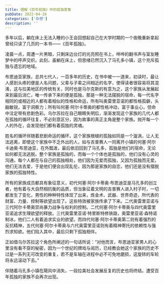 ```yaml
---
title: 理解《百年孤独》中的孤独意象
pubDate: 2022-04-26
categories: ['杂想']
description: ''
---
```

多年以后，躺在床上无法入睡的小王会回想起自己在大学时期的一个夜晚重新拿起曾经只读了几页的一本书——《百年孤独》。

凌晨一点，周遭一片黑暗，只剩床边台灯的光亮照在书上，哗哗的翻书声与室友睡梦中的呼声交织。此刻，虽躺在床上，但思绪已然沉入了马孔多小镇，这个充斥孤独与遗忘的地域。

布恩迪亚家族，总共七代人，一百多年的历史，在书中被一一道来，初读时，最让人感到头疼的便是人名问题，父辈与子辈之间相近的名字，使得读者很容易将其混淆，这与拉美地区的传统有关，同时也是马尔克斯的有意为之，这个家族从发展起来到最后消亡，唯一传承下来的便是孤独，那是一种无法摆脱的宿命，每一代名字相同的或相近的人都有着相似的性格和命运，所有叫奥雷里亚诺的都性格孤僻，头脑敏锐，富于洞察力；所有叫何塞·阿尔卡蒂奥的都性格冲动，富于事业心，但命中注定带有悲剧色彩。乌尔苏拉在自己眼睛失明后，渐渐发现这个家族的几代人都在孤独的循环往复，不必刻意区分，因为故事的真正主角是整个家族。抛开每一个人的外在，会发现他们都有着孤独的灵魂。

姓名的循环伴随着悲剧命运的循环，这个家族根植的孤独如同是一个漩涡，让人无法逃离，即使这个家族中不乏外出的人，如与吉普赛人一同离开小镇的何塞·阿尔卡迪奥·布恩迪亚，在外瓢泼，最后依旧回到了马孔多，孤独是他们的宿命，无论如何都无法逃脱。整个家族是孤独的，而每一个个体也是孤独的，他们没有心灵的沟通，每个人都在与自己的孤独相处，他们因为无爱而孤独，又因为孤独而无爱。他们无法去爱，于是他们便会出现乱伦，因为那是家族的自恋，他们还是没有摆脱家族的孤独特性。

所有的家族成员都具有象征意义，初代何塞·阿尔卡蒂奥·布恩迪亚是马孔多的创立者，他有着与大自然相抗衡的品质，但当象征着文明的吉普赛人进入村子时，一切都发生了变化，男性的种种特性体现了出来，炼金术、武器、世界奇迹，所代表的财富、力量、控制等欲望出现了。这些特效被家族传承了下来。二代奥雷里亚诺与三代阿尔卡蒂奥崇尚暴力战争与权利的控制。二代何塞·阿尔卡蒂奥与四代奥雷里亚诺追求生理欲望的释放。三代奥雷里亚诺·特里斯特修铁路，奥雷里亚诺·森特诺制冰，他们二人有着追求实业的欲望。而四代何塞·阿尔卡蒂奥第二则有着强烈的反抗精神，五代何塞·阿尔卡蒂奥与六代奥雷里亚诺则有着精神寄托的依赖性与强烈求知欲。他们陷入其中，最后只剩下孤独相伴。

正如借乌尔苏拉这个角色所阐述的一句话所说：“对他而言，布恩迪亚家男人的心里没有看不穿的秘密，因为一个世纪的牌戏与阅历，已经教会她这个家族的历史不过是一系列无可改变的重复，若不是车轴在进程中必不可免地磨损，这旋转的车轮将永远滚动下去。”

伴随着马孔多小镇在飓风中消失，一段拉美社会发展反复的历史也将终结。遭受百年孤独的家族不会再次出现。
